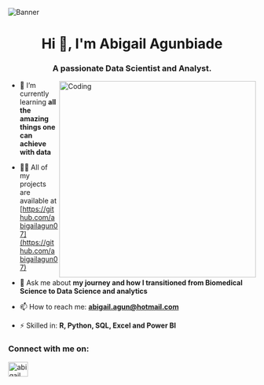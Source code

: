 ![Banner](https://synder.com/blog/wp-content/uploads/sites/5/2023/04/data-driven-analytics-and-why-its-important.jpg)

<h1 align="center">Hi 👋, I'm Abigail Agunbiade</h1>
<h3 align="center">A passionate Data Scientist and Analyst.</h3>
<img align="right" alt="Coding" width="400" src="https://digitalcreativemind.com/wp-content/uploads/2021/06/Analytics_amp_Data_Science.gif">

- 🌱 I’m currently learning **all the amazing things one can achieve with data**

- 👨‍💻 All of my projects are available at [https://github.com/abigailagun07](https://github.com/abigailagun07)

- 💬 Ask me about **my journey and how I transitioned from Biomedical Science to Data Science and analytics**

- 📫 How to reach me: **abigail.agun@hotmail.com**

- ⚡ Skilled in: **R, Python, SQL, Excel and Power BI**

<h3 align="left">Connect with me on:</h3>
<p align="left">
<a href="https://linkedin.com/in/abigail agunbiade" target="blank"><img align="center" src="https://raw.githubusercontent.com/rahuldkjain/github-profile-readme-generator/master/src/images/icons/Social/linked-in-alt.svg" alt="abigail agunbiade" height="30" width="40" /></a>
</p>
